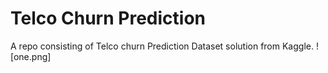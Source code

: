 # Telco Churn Prediction
A repo consisting of Telco churn Prediction Dataset solution from Kaggle.
![one.png]
